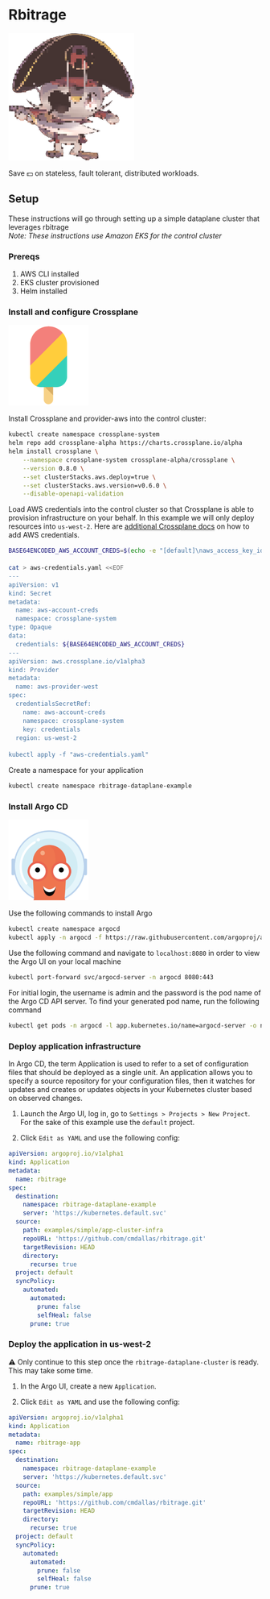 # Rbitrage

![meow](docs/media/pirate-pixel-meowth.png)

Save 💵 on stateless, fault tolerant, distributed workloads.

## Setup

These instructions will go through setting up a simple dataplane cluster that leverages rbitrage  
*Note: These instructions use Amazon EKS for the control cluster*

### Prereqs

1. AWS CLI installed
2. EKS cluster provisioned
3. Helm installed

### Install and configure Crossplane

![colorful-icecream](docs/media/crossplane.png)

Install Crossplane and provider-aws into the control cluster:  

```bash
kubectl create namespace crossplane-system
helm repo add crossplane-alpha https://charts.crossplane.io/alpha
helm install crossplane \
    --namespace crossplane-system crossplane-alpha/crossplane \
    --version 0.8.0 \
    --set clusterStacks.aws.deploy=true \
    --set clusterStacks.aws.version=v0.6.0 \
    --disable-openapi-validation
```

Load AWS credentials into the control cluster so that Crossplane is able to provision infrastructure on your behalf.
In this example we will only deploy resources into `us-west-2`.
Here are [additional Crossplane docs](https://crossplane.io/docs/master/cloud-providers/aws/aws-provider.html) on how
to add AWS credentials.

```bash
BASE64ENCODED_AWS_ACCOUNT_CREDS=$(echo -e "[default]\naws_access_key_id = $(aws configure get aws_access_key_id --profile default)\naws_secret_access_key = $(aws configure get aws_secret_access_key --profile default)" | base64  | tr -d "\n")

cat > aws-credentials.yaml <<EOF
---
apiVersion: v1
kind: Secret
metadata:
  name: aws-account-creds
  namespace: crossplane-system
type: Opaque
data:
  credentials: ${BASE64ENCODED_AWS_ACCOUNT_CREDS}
---
apiVersion: aws.crossplane.io/v1alpha3
kind: Provider
metadata:
  name: aws-provider-west
spec:
  credentialsSecretRef:
    name: aws-account-creds
    namespace: crossplane-system
    key: credentials
  region: us-west-2

kubectl apply -f "aws-credentials.yaml"
```

Create a namespace for your application

```bash
kubectl create namespace rbitrage-dataplane-example
```

### Install Argo CD

![space-worm](docs/media/argo.png)

Use the following commands to install Argo

```bash
kubectl create namespace argocd
kubectl apply -n argocd -f https://raw.githubusercontent.com/argoproj/argo-cd/stable/manifests/install.yaml
```

Use the following command and navigate to `localhost:8080` in order to view the Argo UI on your local machine

```bash
kubectl port-forward svc/argocd-server -n argocd 8080:443
```

For initial login, the username is admin and the password is the pod name of the Argo CD API server. To find your generated pod name, run the following command

```bash
kubectl get pods -n argocd -l app.kubernetes.io/name=argocd-server -o name | cut -d'/' -f 2
```

### Deploy application infrastructure

In Argo CD, the term Application is used to refer to a set of configuration files that should be deployed as a single unit. An application allows you to specify a source repository for your configuration files, then it watches for updates and creates or updates objects in your Kubernetes cluster based on observed changes.

1. Launch the Argo UI, log in, go to `Settings > Projects > New Project`. For the sake of this example
use the `default` project.

2. Click `Edit as YAML` and use the following config:

```yaml
apiVersion: argoproj.io/v1alpha1
kind: Application
metadata:
  name: rbitrage
spec:
  destination:
    namespace: rbitrage-dataplane-example
    server: 'https://kubernetes.default.svc'
  source:
    path: examples/simple/app-cluster-infra
    repoURL: 'https://github.com/cmdallas/rbitrage.git'
    targetRevision: HEAD
    directory:
      recurse: true
  project: default
  syncPolicy:
    automated:
      automated:
        prune: false
        selfHeal: false
      prune: true
```

### Deploy the application in us-west-2

⚠️ Only continue to this step once the `rbitrage-dataplane-cluster` is ready. This may take some time.

1. In the Argo UI, create a new `Application`.

2. Click `Edit as YAML` and use the following config:

```yaml
apiVersion: argoproj.io/v1alpha1
kind: Application
metadata:
  name: rbitrage-app
spec:
  destination:
    namespace: rbitrage-dataplane-example
    server: 'https://kubernetes.default.svc'
  source:
    path: examples/simple/app
    repoURL: 'https://github.com/cmdallas/rbitrage.git'
    targetRevision: HEAD
    directory:
      recurse: true
  project: default
  syncPolicy:
    automated:
      automated:
        prune: false
        selfHeal: false
      prune: true
```
